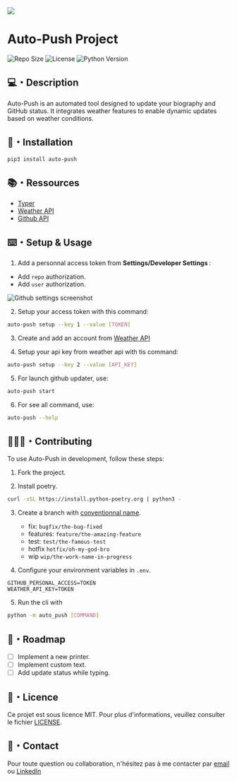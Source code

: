 <div>
    <image src="./assets/banner.png" />
</div>

# Auto-Push Project

![Repo Size](https://img.shields.io/github/repo-size/UgolinOlle/auto-push)
![License](https://img.shields.io/badge/license-MIT-blue)
![Python Version](https://img.shields.io/badge/python-3.11-blue)

## 💻・Description

Auto-Push is an automated tool designed to update your biography and GitHub status. It integrates weather features to enable dynamic updates based on weather conditions.

## 🎯・Installation

```sh
pip3 install auto-push
```

## 📚・Ressources

- [Typer](https://typer.tiangolo.com/)
- [Weather API](https://www.weatherapi.com/)
- [Github API](https://docs.github.com/en/rest/users/users?apiVersion=2022-11-28)

## ⌨️・Setup & Usage

1. Add a personnal access token from <b>Settings/Developer Settings </b>:

- Add `repo` authorization.
- Add `user` authorization.

<img src="./assets/github_settings.png" alt="Github settings screenshot" />

2. Setup your access token with this command:

```sh
auto-push setup --key 1 --value [TOKEN]
```

3. Create and add an account from [Weather API](https://www.weatherapi.com/)

4. Setup your api key from weather api with tis command:

```sh
auto-push setup --key 2 --value [API_KEY]
```

5. For launch github updater, use:

```sh
auto-push start
```

6. For see all command, use:

```sh
auto-push --help
```

## 🧑‍🤝‍🧑・Contributing

To use Auto-Push in development, follow these steps:

1. Fork the project.

2. Install poetry.

```sh
curl -sSL https://install.python-poetry.org | python3 -
```

3. Create a branch with [conventionnal name](https://tilburgsciencehub.com/building-blocks/collaborate-and-share-your-work/use-github/naming-git-branches/).

   - fix: `bugfix/the-bug-fixed`
   - features: `feature/the-amazing-feature`
   - test: `test/the-famous-test`
   - hotfix `hotfix/oh-my-god-bro`
   - wip `wip/the-work-name-in-progress`

4. Configure your environment variables in `.env`.

```
GITHUB_PERSONAL_ACCESS=TOKEN
WEATHER_API_KEY=TOKEN
```

5. Run the cli with

```sh
python -m auto_push [COMMAND]
```

## 🎯・Roadmap

- [ ] Implement a new printer.
- [ ] Implement custom text.
- [ ] Add update status while typing.

## 📑・Licence

Ce projet est sous licence MIT. Pour plus d'informations, veuillez consulter le fichier [LICENSE](./LICENSE).

## 📩・Contact

Pour toute question ou collaboration, n'hésitez pas à me contacter par [email](mailto:hello@ugolin-olle.com) ou [LinkedIn](https://linkedin.com/in/ugolin-olle)
